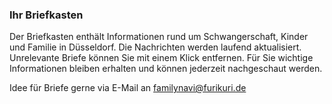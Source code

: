 ### Ihr Briefkasten

Der Briefkasten enthält Informationen rund um Schwangerschaft, Kinder und Familie in Düsseldorf. 
Die Nachrichten werden laufend aktualisiert.
Unrelevante Briefe können Sie mit einem Klick entfernen.
Für Sie wichtige Informationen bleiben erhalten und können jederzeit nachgeschaut werden.

Idee für Briefe gerne via E-Mail an familynavi@furikuri.de
